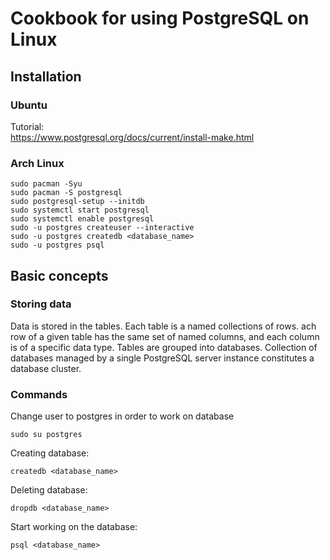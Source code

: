 # Cookbook for using PostgreSQL on Linux

## Installation

### Ubuntu

Tutorial:\
https://www.postgresql.org/docs/current/install-make.html

### Arch Linux

```
sudo pacman -Syu
sudo pacman -S postgresql
sudo postgresql-setup --initdb
sudo systemctl start postgresql
sudo systemctl enable postgresql
sudo -u postgres createuser --interactive
sudo -u postgres createdb <database_name>
sudo -u postgres psql
```

## Basic concepts

### Storing data

Data is stored in the tables.
Each table is a named collections of rows.
ach row of a given table has the same set of named columns, and each column is of a specific data type.
Tables are grouped into databases.
Collection of databases managed by a single PostgreSQL server instance constitutes a database cluster.

### Commands

Change user to postgres in order to work on database

```
sudo su postgres
```

Creating database:

```
createdb <database_name>
```

Deleting database:

```
dropdb <database_name>
```

Start working on the database:

```
psql <database_name>
```